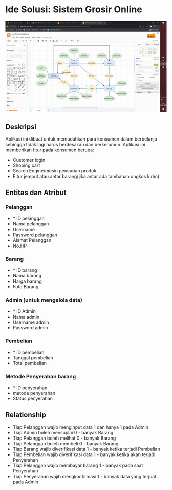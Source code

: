 # Ide Solusi: Sistem Grosir Online

![Diagrams](https://github.com/andamira16/IF214002/blob/main/pertemuan2/Screenshot%20(214).png?raw=true)
## Deskripsi
Aplikasi ini dibuat untuk memudahkan para konsumen dalam berbelanja sehingga tidak lagi harus berdesakan dan berkerumun. Aplikasi ini memberikan fitur pada konsumen berupa:
- Customer login
- Shoping cart
- Search Engine/mesin pencarian produk
- Fitur jemput atau antar barang(jika antar ada tambahan ongkos kirim)
## Entitas dan Atribut
### Pelanggan
- \* ID pelanggan
- Nama pelanggan
- Username
- Password pelanggan
- Alamat Pelanggan 
- No.HP
### Barang
- \* ID barang
- Nama barang 
- Harga barang
- Foto Barang
### Admin (untuk mengelola data)
- \* ID Admin
- Nama admin
- Username admin
- Password admin
### Pembelian
- \* ID pembelian
- Tanggal pembelian
- Total pembelian
### Metode Penyerahan barang
- \* ID penyerahan
- metode penyerahan
- Status penyerahan

## Relationship
- Tiap Pelanggan wajib menginput data 1 dan hanya 1 pada Admin
- Tiap Admin boleh mensuplai 0 - banyak Barang
- Tiap Pelanggan boleh melihat 0 - banyak Barang
- Tiap Pelanggan boleh membeli 0 - banyak Barang
- Tiap Barang wajib diverifikasi data 1 - banyak ketika terjadi Pembelian
- Tiap Pembelian wajib diverifikasi data 1 - banyak ketika akan terjadi Penyerahan
- Tiap Pelanggan wajib membayar barang 1 - banyak pada saat Penyerahan
- Tiap Penyerahan wajib mengkonfirmasi 1 - banyak data yang terjual pada Admin
